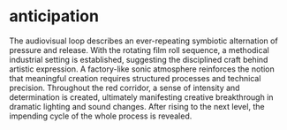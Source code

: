 # anticipation

The audiovisual loop describes an ever-repeating symbiotic alternation of pressure and release. With the rotating film roll sequence, a methodical industrial setting is established, suggesting the disciplined craft behind artistic expression. A factory-like sonic atmosphere reinforces the notion that meaningful creation requires structured processes and technical precision. Throughout the red corridor, a sense of intensity and determination is created, ultimately manifesting creative breakthrough in dramatic lighting and sound changes. After rising to the next level, the impending cycle of the whole process is revealed.


